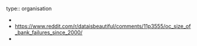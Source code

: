 type:: organisation

-
- https://www.reddit.com/r/dataisbeautiful/comments/11p3555/oc_size_of_bank_failures_since_2000/
-
